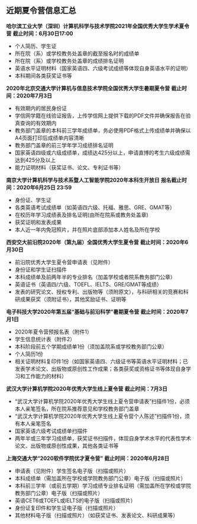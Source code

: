 ## 近期夏令营信息汇总



**哈尔滨工业大学（深圳）计算机科学与技术学院2021年全国优秀大学生学术夏令营**
**截止时间：6月30日17:00**

- 个人简历、学生证
- 所在院（系）或学校教务处盖章的截至报名时的成绩单
- 所在院（系）或学校教务处盖章的成绩排名证明
- 英语水平证明材料（国家英语四、六级考试成绩等体现自身英语水平的证明）
- 本科期间各类获奖证书等



**2020年北京交通大学计算机与信息技术学院全国优秀大学生暑期夏令营**
**截止时间：2020年7月3日**
- 有效期内的居民身份证
- 学信网学籍在线验证报告，上传学信网上提供下载的PDF文件并确保报告在验真查询的有效期内
- 教务部门盖章的本科前三学年成绩单，务必使用PDF格式上传成绩单并确保以A4页面打印后成绩单内容清晰
- 教务部门盖章的前三学年学习成绩排名证明
- 国家英语四级或六级成绩单，成绩达425分以上，申请直博的考生六级成绩需达到425分及以上
- 能力证明材料（获奖证书、论文、专利证书等）



**南京大学计算机科学与技术系暨人工智能学院2020年本科生开放日**
**报名截止时间：2020年6月25日 23:59**

- 身份证、学生证
- 各类英语考试成绩单（如英语四六级、托福、雅思、GRE、GMAT等）
- 在校历年学习成绩表及排名证明(由所在院系或教务处盖章)
- 获奖证明和发表成果
- 本人近一年内免冠照片，并在照片底部添加本人姓名及所在学校



**西安交大前沿院2020年（第九届）全国优秀大学生夏令营**
**截止时间：2020年6月30日**
- 前沿院优秀大学生夏令营申请表（见附件）
- 身份证和学生证扫描件
- 本科成绩单及前两年半的专业排名（加盖学校或者院系教务部门公章）
- 英语证书（英语四/六级、TOEFL、IELTS、GRE/GMAT等成绩）
- 发表的研究论文、授权专利、出版物等（须附原文），与科研相关的竞赛和科研成果获奖（须附证书），其他奖励证书、证明等



**电子科技大学2020年第五届“基础与前沿科学”暑期夏令营**
**截止时间：2020年7月1日**
- 2020年夏令营预报名表（附件1）
- 学生信息统计表（附件2）
- 本科阶段前五个学期成绩单1份（须加盖院系或学校教务部门公章）
- 个人简历1份
- 相关证明材料复印件1份（如国家英语四、六级证书等英语水平证明材料；已发表学术论文、出版物或原创性工作成果；各类获奖或资格证书等体现自身学习和工作能力的材料）



**武汉大学计算机学院2020年优秀大学生线上夏令营**
**截止时间：7月3日**
- “武汉大学计算机学院2020年优秀大学生线上夏令营申请表”扫描件1份，必须本人亲笔签名，所在院系推荐意见和学校教务部门盖章
- “武汉大学计算机学院2020年优秀大学生线上夏令营个人陈述”扫描件1份，须有本人亲笔签名
- 国家英语六级考试成绩单扫描件
- 两年半或三年学习成绩单，获奖证书扫描件，体现自身学术水平的代表性学术论文、出版物或原创性成果，其他各类证书等



**上海交通大学“2020软件学院优才夏令营”**
**截止时间：2020年6月28日**
- 申请表（见附件）学生签名电子版（扫描或照片）
- 本科成绩单（需加盖所在学校或学院教务部门公章）电子版（扫描或照片） 
- 本科前三学年（或前五学期）学习成绩专业排名证明（需加盖所在学校或学院教务部门公章）电子版（扫描或照片）
- 英语CET6或TOEFL或IELTS的电子版（扫描或照片）
- 身份证复印件和学生证电子版（扫描或照片）
- 其他材料电子版（扫描或照片）（如获奖证书、发表论文、科研成果等）